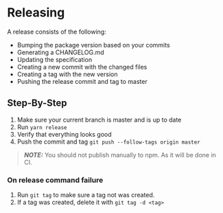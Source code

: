 # Releasing

A release consists of the following:

* Bumping the package version based on your commits
* Generating a CHANGELOG.md
* Updating the specification
* Creating a new commit with the changed files
* Creating a tag with the new version
* Pushing the release commit and tag to master

## Step-By-Step

1. Make sure your current branch is master and is up to date
2. Run `yarn release`
3. Verify that everything looks good
4. Push the commit and tag `git push --follow-tags origin master`

> **_NOTE:_** You should not publish manually to npm. As it will be done in CI.

### On release command failure

1. Run `git tag` to make sure a tag not was created.
2. If a tag was created, delete it with `git tag -d <tag>`
